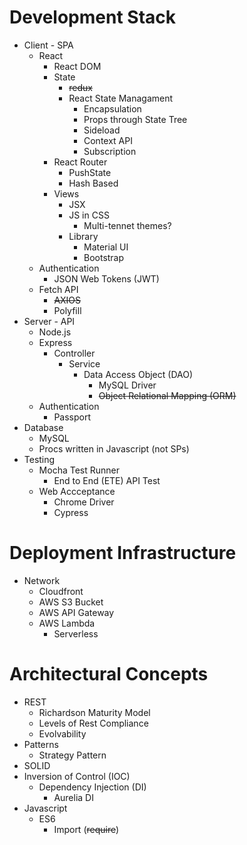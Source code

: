 # Development Stack

* Client - SPA
    * React
        * React DOM
        * State
            * ~~redux~~
            * React State Managament
                * Encapsulation
                * Props through State Tree
                * Sideload
                * Context API
                * Subscription
        * React Router
            * PushState
            * Hash Based
        * Views
            * JSX
            * JS in CSS
                * Multi-tennet themes?
            * Library
                * Material UI
                * Bootstrap
    * Authentication
        * JSON Web Tokens (JWT)
    * Fetch API
        * ~~AXIOS~~
        * Polyfill
* Server - API
    * Node.js
    * Express
        * Controller 
            * Service
                * Data Access Object (DAO)
                    * MySQL Driver
                    * ~~Object Relational Mapping (ORM)~~
    * Authentication
        * Passport
* Database
    * MySQL
    * Procs written in Javascript (not SPs)
* Testing
    * Mocha Test Runner
        * End to End (ETE) API Test
    * Web Accceptance
        * Chrome Driver
        * Cypress
    

# Deployment Infrastructure

* Network
    * Cloudfront
    * AWS S3 Bucket
    * AWS API Gateway
    * AWS Lambda
        * Serverless
                

# Architectural Concepts

* REST
    * Richardson Maturity Model
    * Levels of Rest Compliance
    * Evolvability
* Patterns
    * Strategy Pattern
* SOLID
* Inversion of Control (IOC)
    * Dependency Injection (DI)
        * Aurelia DI
* Javascript
    * ES6
        * Import (~~require~~)
